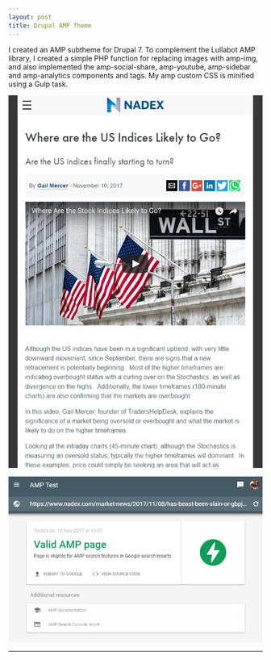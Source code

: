 ```yaml
---
layout: post
title: Drupal AMP Theme
---
```


I created an AMP subtheme for Drupal 7. To complement the Lullabot AMP library, I created a simple PHP function for replacing images with amp-img, and also implemented the amp-social-share, amp-youtube, amp-sidebar and amp-analytics components and tags. My amp custom CSS is minified using a Gulp task.  

<div class="bscontainer">
<div class="row">
<div class="col-md-6">
       
<a target="_blank" href="https://raw.githubusercontent.com/sammydigits/portfolio-images/master/amp-theme.png"><img src="https://raw.githubusercontent.com/sammydigits/portfolio-images/master/amp-theme.png" alt="AMP Theme Page Preview"></a>

</div>
<div class="col-md-6">

<a target="_blank" href="https://raw.githubusercontent.com/sammydigits/portfolio-images/master/amp.PNG"><img src="https://raw.githubusercontent.com/sammydigits/portfolio-images/master/amp.PNG" alt="Confirmation"></a>

</div>
</div>
</div>

<hr style="clear:both"/>
